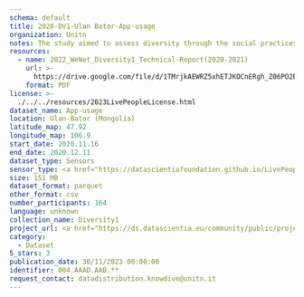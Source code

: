 ```yaml
---
schema: default
title: 2020-DV1-Ulan Bator-App-usage
organization: Unitn
notes: The study aimed to assess diversity through the social practices and daily behaviors of university students from eight different countries. The research was carried out in two phases. Initially, a large sample of students from Denmark, Italy, Mongolia, Paraguay, the United Kingdom, China, Mexico, and India, completed a survey on their social practices, as well as their socio-demographic, cultural, and psychological elements. In the second phase, a sub-sample of the respondents engaged in a four-week data collection by using an innovative smartphone application called iLog. This app collected data from thirty-four smartphone sensors around the clock, allowing for an in-depth investigation into the diversity and daily routines of university students across countries, both synchronically and diachronically.
resources:
  - name: 2022_WeNet_Diversity1_Technical-Report(2020-2021)
    url: >-
      https://drive.google.com/file/d/1TMrjkAEWRZ5xhETJKOCnERgh_Z06PO2E/view?usp=drive_link
    format: PDF
license: >-
  ./../../resources/2023LivePeopleLicense.html
dataset_name: App-usage
location: Ulan-Bator (Mongolia)
latitude_map: 47.92
longitude_map: 106.9
start_date: 2020.11.16
end_date: 2020.12.11
dataset_type: Sensors
sensor_type: <a href="https://datascientiafoundation.github.io/LivePeople/datasets/2020-DV1-Ulan%20Bator-Application%20Event/">application</a>, <a href="https://datascientiafoundation.github.io/LivePeople/datasets/2020-DV1-Ulan%20Bator-Headset%20Plug%20Event/">headsetplug</a>, <a href="https://datascientiafoundation.github.io/LivePeople/datasets/2020-DV1-Ulan%20Bator-Music%20Event/">music</a>, <a href="https://datascientiafoundation.github.io/LivePeople/datasets/2020-DV1-Ulan%20Bator-Notification%20Event/">notification</a> 
size: 151 MB
dataset_format: parquet
other_format: csv
number_participants: 164
language: unknown
collection_name: Diversity1
project_url: <a href="https://ds.datascientia.eu/community/public/projects/f6bfbca4-fbe7-488f-bcf1-a66ac1f5a93a">https://ds.datascientia.eu/community/public/projects/f6bfbca4-fbe7-488f-bcf1-a66ac1f5a93a</a>
category:
  - Dataset
5_stars: 3
publication_date: 30/11/2023 00:00:00
identifier: 004.AAAD.AAB.**
request_contact: datadistribution.knowdive@unitn.it
---
```

